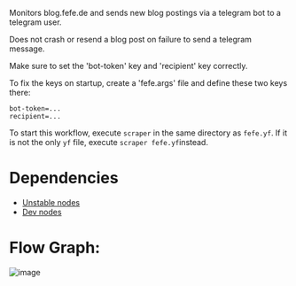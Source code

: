 Monitors blog.fefe.de and sends new blog postings via a telegram bot to a telegram user.

Does not crash or resend a blog post on failure to send a telegram message.

Make sure to set the 'bot-token' key and 'recipient' key correctly.

To fix the keys on startup, create a 'fefe.args' file and define these two keys there:

```
bot-token=...
recipient=...
```

To start this workflow, execute `scraper` in the same directory as `fefe.yf`. 
If it is not the only `yf` file, execute `scraper fefe.yf`instead.

# Dependencies

* [Unstable nodes](https://github.com/scraperflow/scraper-nodes/releases/tag/unstable-v0.1.0)
* [Dev nodes](https://github.com/scraperflow/scraper-nodes/releases/tag/dev-v0.2.2)

# Flow Graph:
![image](https://user-images.githubusercontent.com/38429047/76775323-7b0dfb00-67a5-11ea-8e37-438211fc7234.png)
